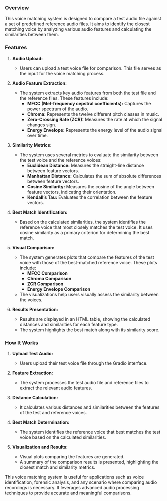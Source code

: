 

### Overview

This voice matching system is designed to compare a test audio file against a set of predefined reference audio files. It aims to identify the closest matching voice by analyzing various audio features and calculating the similarities between them.

### Features

1. **Audio Upload:**
   - Users can upload a test voice file for comparison. This file serves as the input for the voice matching process.

2. **Audio Feature Extraction:**
   - The system extracts key audio features from both the test file and the reference files. These features include:
     - **MFCC (Mel-frequency cepstral coefficients):** Captures the power spectrum of the audio.
     - **Chroma:** Represents the twelve different pitch classes in music.
     - **Zero-Crossing Rate (ZCR):** Measures the rate at which the signal changes sign.
     - **Energy Envelope:** Represents the energy level of the audio signal over time.

3. **Similarity Metrics:**
   - The system uses several metrics to evaluate the similarity between the test voice and the reference voices:
     - **Euclidean Distance:** Measures the straight-line distance between feature vectors.
     - **Manhattan Distance:** Calculates the sum of absolute differences between feature vectors.
     - **Cosine Similarity:** Measures the cosine of the angle between feature vectors, indicating their orientation.
     - **Kendall’s Tau:** Evaluates the correlation between the feature vectors.

4. **Best Match Identification:**
   - Based on the calculated similarities, the system identifies the reference voice that most closely matches the test voice. It uses cosine similarity as a primary criterion for determining the best match.

5. **Visual Comparison:**
   - The system generates plots that compare the features of the test voice with those of the best-matched reference voice. These plots include:
     - **MFCC Comparison**
     - **Chroma Comparison**
     - **ZCR Comparison**
     - **Energy Envelope Comparison**
   - The visualizations help users visually assess the similarity between the voices.

6. **Results Presentation:**
   - Results are displayed in an HTML table, showing the calculated distances and similarities for each feature type. 
   - The system highlights the best match along with its similarity score.

### How It Works

1. **Upload Test Audio:**
   - Users upload their test voice file through the Gradio interface.

2. **Feature Extraction:**
   - The system processes the test audio file and reference files to extract the relevant audio features.

3. **Distance Calculation:**
   - It calculates various distances and similarities between the features of the test and reference voices.

4. **Best Match Determination:**
   - The system identifies the reference voice that best matches the test voice based on the calculated similarities.

5. **Visualization and Results:**
   - Visual plots comparing the features are generated.
   - A summary of the comparison results is presented, highlighting the closest match and similarity metrics.

This voice matching system is useful for applications such as voice identification, forensic analysis, and any scenario where comparing audio recordings is necessary. It leverages advanced audio processing techniques to provide accurate and meaningful comparisons.